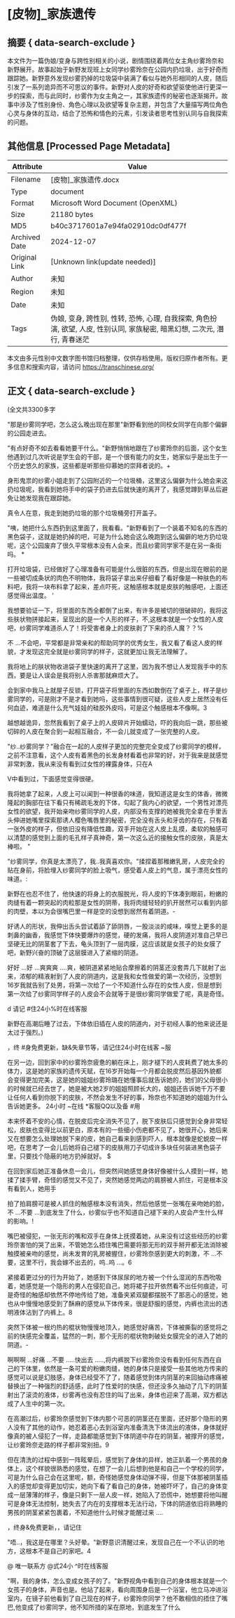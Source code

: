 # [皮物]_家族遗传



## 摘要  { data-search-exclude }

<!-- tcd_abstract -->
本文件为一篇伪娘/变身与跨性别相关的小说，剧情围绕着两位女主角纱雾玲奈和新野展开。故事起始于新野发现班上女同学纱雾玲奈在公园内扔垃圾，出于好奇而跟踪她。新野意外发现纱雾扔掉的垃圾袋中装满了看似与她外形相同的人皮，随后引发了一系列诡异而不可思议的事件。新野对人皮的好奇和欲望驱使他进行更深一步的探索，而与此同时，纱雾作为女主角之一，其家族遗传的秘密也逐渐揭开。故事中涉及了性别身份、角色心理以及欲望等复杂主题，并包含了大量描写两位角色心灵与身体的互动，结合了恐怖和情色的元素，引发读者思考性别认同与自我探索的问题。

<!-- tcd_abstract_end -->

## 其他信息 [Processed Page Metadata]

| Attribute       | Value                                  |
|-----------------|----------------------------------------|
| Filename        | [皮物]_家族遗传.docx                             |
| Type            | document                                 |
| Format          | Microsoft Word Document (OpenXML)                               |
| Size            | 21180 bytes                           |
| MD5             | b40c3717601a7e94fa02910dc0df477f                                  |
| Archived Date   | 2024-12-07                             |
| Original Link   | [Unknown link(update needed)]                         |
| Author          | 未知                               |
| Region          | 未知                               |
| Date            | 未知                                 |
| Tags            | 伪娘, 变身, 跨性别, 性转, 恐怖, 心理, 自我探索, 角色扮演, 欲望, 人皮, 性别认同, 家族秘密, 暗黑幻想, 二次元, 潛行, 青春迷茫                                 |

本文由多元性别中文数字图书馆归档整理，仅供存档使用。版权归原作者所有。更多信息和搜索内容，请访问 <https://transchinese.org/>


## 正文 { data-search-exclude }

<!-- tcd_main_text -->
(全文共3300多字



"那是纱雾同学吧，怎么这么晚出现在那里"新野看到他的同校女同学在向那个偏僻的公园走进去。





"有点好奇不如去看看她要干什么。"新野悄悄地跟在了纱雾玲奈的后面，这个女生他遇到过几次听说是学生会的干部，是一个很有能力的女生，她家似乎是出生于一个历史悠久的家族，这些都是听那些仰慕她的崇拜者说的。+







身形鬼祟的纱雾小姐走到了公园附近的一个垃圾桶，这里这么偏僻为什么她会来这扔垃圾呢，我看到她将手中的袋子扔进去后就快速的离开了，我感觉蹲到草丛后避免让她发现我在跟踪她。







真令人在意，我走到她扔垃圾的那个垃圾桶旁打开盖子。





"咦，她把什么东西扔到这里面了，我看看。"新野看到了一个装着不知名的东西的黑色袋子，这就是她扔掉的吧，可是为什么她会这么晚跑到这么偏僻的地方扔垃圾呢，这个公园废弃了很久平常根本没有人会来，而且纱雾同学家不是在另一条街吗。 *







打开垃圾袋，已经做好了心理准备有可能是什么很脏的东西，但是出现在眼前的是一些被切成条状的肉色不明物体，我将袋子拿出来仔细看了看好像是一种肤色的布料吧，我将一块布料拿了起来，差点吓死，这触感根本就是皮肤的触感吧，上面还感觉得出温度。 '





我想要验证一下，将里面的东西全都倒了出来，有许多是被切的很破碎的，我将这些肤状物拼接起来，呈现出的是一个人形的样子，不,这根本就是一个女性的人皮吧，纱雾同学难道杀人了！将受害者身上的皮肤剥了下来的杀人魔？？%





不 ...不会吧，平常都是非常亲和的帮助同学的优秀女生，我又看了看这人皮的样貌，才发现这完全就是纱雾同学的样子，这就更加让我无法理解了。



我将地上的肤状物收进袋子里快速的离开了这里，因为我不想让人发现我手中的东西，要是让人误会是我将别人杀害那就麻烦大了。



会到家中我马上就屋子反锁，打开袋子将里面的东西如数倒在了桌子上，样子是纱雾同学的，可是刚才不是才看到她吗，这些事情到很可疑，这些人皮上居然没有任何血迹，难道是什么充气娃娃的硅胶外皮吗，可是这个触感根本不像啊。3





越想越诡异，忽然我看到了桌子上的人皮碎片开始蠕动，吓的我向后一跳，那些被切碎的人皮在聚合到一起相互融合，不一会儿就变成了一张完整的人皮。



"纱..纱雾同学？"融合在一起的人皮样子更加的完整完全变成了纱雾同学的模样，之前不注意看，这个人皮有着黑色的长发身材看着也非常的好，对于我来是就感觉非常刺激，我从来没有看到过女性的裸露身体，只在A

V中看到过，下面感觉变得很硬。





我将她拿了起来，人皮上可以闻到一种很香的味道，我知道这是女生的体香，微微隆起的胸部在往下看只有稀疏毛发的下体，勾起了我内心的欲望，一个男性对漂亮女性的欲望，我开始亲吻纱雾同学的人皮，内部没有支撑的她被我完全拿在手里舌头伸进她嘴里探索那诱人樱色嘴唇里的秘密，完全没有舌头和牙齿的存在，只有着一张外皮的样子，但依旧没有降低性趣，双手开始在这人皮上乱摸，柔软的触感可以清楚的感觉到上面的毛孔样子真神奇，第一次这么近的接触女性的皮肤，真是太棒啦。 "







"纱雾同学，你真是太漂亮了，我..我真喜欢你。"揉捏着那稚嫩乳房，人皮完全的贴在身前，将脸埋入纱雾同学的脸上吸气，感受着人皮上的气息，属于漂亮女性的味道。:







新野在也忍不住了，他快速的将身上的衣服脱光，将人皮的下体凑到眼前，粉嫩的肉缝有着一颗突起的肉粒那是女性的阴蒂，我将肉缝轻轻的扒开居然可以看到内部的肉壁，本以为会很嘴巴里一样是空的没想到居然有着阴道。-





好诱人的形状，我伸出舌头尝试着舔了舔阴唇，一股淡淡的咸味，嗅觉上更多的是刺鼻的幽香，我感觉下体快要爆炸的感觉，硬的发痛，我将人皮阴道对准自己早已坚硬无比的阴茎套了下去，龟头顶到了一层肉膜，这应该就是女孩子的处女膜了吧，新野兴奋的顶破了这层膜进入了紧缩的阴道。





好好 ...好 ...爽爽爽 ....爽，被阴道紧紧地贴合摩擦着的阴茎还没套弄几下就射了出来，浓郁的精液射到了人皮的阴道内，这是我和女性做爱的第一次经历，没想到16岁我就告别了处男，将第一次给了一个不知道什么存在的女性人皮，但是想到第一次给了纱雾同学样子的人皮会不会就等于是很纱雾同学做爱了呢，真是奇怪。



d 请记 #住24小%时在线客服



新野在高潮后睡了过去，下体依旧插在人皮的阴道内，对于初经人事的他来说还是太过于强烈。)









，终 #身免费更新，缺&失章节等，请记住24小时在线客 ~服



在另一边，回到家中的纱雾玲奈疲惫的躺在床上，刚才褪下的人皮耗费了她太多的体力，这是她的家族的遗传天赋，在16岁开始每一个月都会脱皮然后基因外貌都会变得更加完美，这是她的姐姐纱雾玲璐在她懂事后就告诉她的，她们的父母很小的时候就已经去世了，她是被大她2岁的姐姐照顾长大的，姐姐还告诉她千万不要让任何人看到你脱下的皮肤，不然会发生不好的事，玲奈也不知道她的姐姐为什么告诉她更多。 24小时 ~在线 *客服QQ以及备 #用







本来怀着不安的心情，在脱皮后完全消失不见了，脱下皮肤后只感觉到全身非常轻松，皮肤也变得比以前更白，原本有的一些细小伤疤都不见了，她很开心，她后来又在想要怎么处理她脱下来的皮，她自己看来到感到吓人，根本就像是蛇蜕皮一样吧，在思考了一会儿后她将自己褪下的皮肤用刀子切成许多块任何装进黑色袋子里，只要找个隐蔽的地方扔掉就好。 $





在回到家后她正准备休息一会儿，但突然间她感觉身体好像被什么人摸到一样，她揉了揉手臂，奇怪的感觉又不见了，突然她感觉两边的肩膀被人抓住，可是根本没有看到人，她用手



拍了拍肩膀可是被人抓住的触感根本没有消失，然后他感觉一张嘴在亲吻她的脸，不 ...不要 ...到底发生了什么，纱雾似乎也不知道自己褪下来的人皮会产生什么样的影响。!





嘴巴被侵犯，一张无形的嘴和双手在身体上抚摸着她，从来没有过这些经历的纱雾玲奈害怕的哭了出来，不管她怎么捂住嘴巴需要将那无形的双手掰开都无法消除被触摸被亲吻的感觉，尚未发育的乳房被握住，纱雾玲奈感到更大的刺激，不 ...不要，这里不行，我会嫁不出去的，呜..呜 ...。6





紧接着更过分的行为开始了，她感到下体尿尿的地方被一个什么湿润的东西吮吸着，她感觉是一个隐形的男人在侵犯自己，她将裙子拉开依然看不出任何痕迹，可是奇怪的触感却依然不停地传给了她，准备夹紧双腿都摆脱不了那恶心的感觉，她也从中慢慢地感受到了酥麻的感觉从下体传来，很是舒服的感觉，内裤也流出的透明液体沾到了内裤上。8



突然下体被一根灼热的棍状物慢慢地顶入，她感觉好痛苦，下体被撕裂的感觉将之前的快感完全覆盖，猛然的一刺，那个无形的棍状物刺破处女膜完全的进入了她的阴道。-







啊啊啊 ...好痛 ...不要 .....快出去 .....,将内裤脱下纱雾玲奈没有看到任何东西在自己的下体里，依然是一条可爱的粉嫩肉缝，她的身体只是接受一些其他地方传来的感觉可以说是幻肢感，身体已经受不了了，随着感觉到体内阴茎的来回抽动疼痛被替换出了一种强烈的舒适感，此时了性爱时的快感，但还没多久抽动了几下的阴茎射出了滚烫的液体，纱雾再也没有忍住的叫了出来，身体也迎来了高潮，双方都达成了人生中的第一次。



在高潮过后，纱雾玲奈感觉到下体内那个可恶的阴茎还在里面，还好那个隐形的男人没有了其他的动作，她忍着恶心去到浴室内准备清洗下体流出的液体，身体就好像真的被人侵犯了一样，走路都能感觉到下体阴道中存在的阴茎，被撑开的感觉，让纱雾玲奈走路的样子都非常别扭。9





但在清洗的过程中感到一阵眩晕后，感觉到了身体的异样，她正趴着一个男孩的身体上，这个样貌很熟悉的感觉，在想了一会儿后想到他是和自己一个学校的同学，可是为什么自己会在这里呢，额，奇怪她感觉身体动弹不得，但是下体那被阴茎插入的感觉却变得更加切实，她向下看了看自己的身体，她被吓坏了，自己的身体变成一层薄薄的样子，像是只剩下一层人皮一样，她陷入了恐慌中，她想要将他叫醒可是身体无法控制，她失去了内在的支撑根本无法行动，下体的阴道依旧将熟睡的男孩的阴茎紧紧包裹着，不知道他什么时候才能醒过来 ....





，终身&免费更新，，请记住





"唔..，我这是在哪里？头好晕。"新野意识清醒过来，发现自己在一个不认识的地方，这根本不是自己的家吧。4



@ 唯一联系方 @式24小 ^时在线客服



"啊，我的身体，怎么变成女孩子的了。"新野视角中看到自己的身体根本就是一个女孩子的身体，声音也是。他站了起来，看向周围身后是一个浴室，他立马冲进浴室内，在镜子前他看到了自己现在的样子，纱雾玲奈同学？他不敢相信的捂住了嘴巴,他变成了纱雾同学，他不知所措的呆在原地，到底发生了什么
<!-- tcd_main_text_end -->

